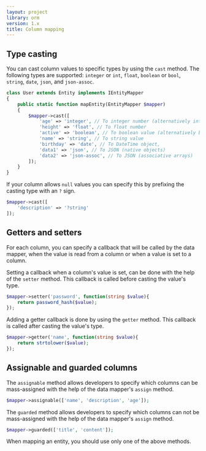 ```yaml
---
layout: project
library: orm
version: 1.x
title: Column mapping
---
```


## Type casting

You can cast column values to specific types by using the `cast` method.
The following types are supported: `integer` or `int`, `float`, `boolean` or `bool`,
`string`, `date`, `json`, and `json-assoc`.

```php
class User extends Entity implements IEntityMapper
{
    public static function mapEntity(EntityMapper $mapper)
    {
        $mapper->cast([
            'age' => 'integer', // To integer number (alternatively int)
            'height' => 'float', // To float number
            'active' => 'boolean', // To boolean value (alternatively bool)
            'name' => 'string', // To string value
            'birthday' => 'date', // To DateTime object,
            'data1' => 'json', // To JSON (native objects)
            'data2' => 'json-assoc', // To JSON (associative arrays)
        ]);
    }
}
```

If your column allows `null` values you can specify this by prefixing the casting type
with an `?` sign.

```php
$mapper->cast([
    'description' => '?string'
]);
```

## Getters and setters

For each column, you can specify a callback that will be called by the data mapper,
when the value is read from a column or when a value is set to a column.

Setting a callback when a column's value is set, can be done with the help of 
the `setter` method. This callback is called before casting the value's type.

```php
$mapper->setter('password', function(string $value){
    return password_hash($value);
});
```

Adding a getter callback is done by using the `getter` method. This callback
is called after casting the value's type.

```php
$mapper->getter('name', function(string $value){
    return strtolower($value);
});
```

## Assignable and guarded columns

The `assignable` method allows developers to specify which columns can be mass-assigned with
the help of the data mapper's `assign` method.

```php
$mapper->assignable(['name', 'description', 'age']);
```

The `guarded` method allows developers to specify which columns can not be mass-assigned with
the help of the data mapper's `assign` method.

```php
$mapper->guarded(['title', 'content']);
```

When mapping an entity, you should use only one of the above methods.

